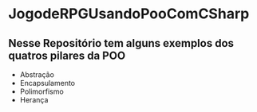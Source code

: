 # JogodeRPGUsandoPooComCSharp
## Nesse Repositório tem alguns exemplos dos quatros pilares da POO 

* Abstração 
* Encapsulamento
* Polimorfismo
* Herança 
